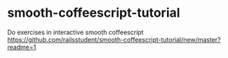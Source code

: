 # smooth-coffeescript-tutorial

Do exercises in interactive smooth coffeescript
https://github.com/railsstudent/smooth-coffeescript-tutorial/new/master?readme=1
